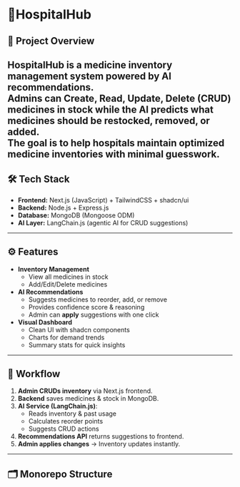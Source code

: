 # 💊HospitalHub

## 📌 Project Overview
HospitalHub is a **medicine inventory management system** powered by **AI recommendations**.  
Admins can **Create, Read, Update, Delete (CRUD)** medicines in stock while the AI predicts what medicines should be restocked, removed, or added.  
The goal is to help hospitals maintain **optimized medicine inventories** with minimal guesswork.
---

## 🛠 Tech Stack
- **Frontend:** Next.js (JavaScript) + TailwindCSS + shadcn/ui  
- **Backend:** Node.js + Express.js  
- **Database:** MongoDB (Mongoose ODM)  
- **AI Layer:** LangChain.js (agentic AI for CRUD suggestions)  

---

## ⚙️ Features
- **Inventory Management**
  - View all medicines in stock
  - Add/Edit/Delete medicines
- **AI Recommendations**
  - Suggests medicines to reorder, add, or remove
  - Provides confidence score & reasoning
  - Admin can **apply** suggestions with one click
- **Visual Dashboard**
  - Clean UI with shadcn components
  - Charts for demand trends
  - Summary stats for quick insights
---

## 🔄 Workflow
1. **Admin CRUDs inventory** via Next.js frontend.  
2. **Backend** saves medicines & stock in MongoDB.  
3. **AI Service (LangChain.js)**:
   - Reads inventory & past usage
   - Calculates reorder points
   - Suggests CRUD actions  
4. **Recommendations API** returns suggestions to frontend.  
5. **Admin applies changes** → Inventory updates instantly.

---


## 🗂️ Monorepo Structure
